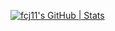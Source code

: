 
[![fcj11's GitHub | Stats](https://stats.quira.sh/fcj11/github?theme=dark)](https://quira.sh?utm_source=widgets&utm_campaign=fcj11)
